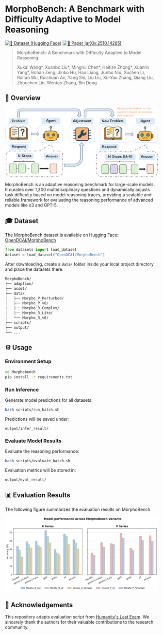 # MorphoBench: A Benchmark with Difficulty Adaptive to Model Reasoning

[![🤗 Dataset (Hugging Face)](https://img.shields.io/badge/%F0%9F%A4%97%20Dataset-HuggingFace-yellow?style=flat-square)](https://huggingface.co/datasets/OpenDCAI/MorphoBench)
[![📑 Paper (arXiv:2510.14265)](https://img.shields.io/badge/%F0%9F%93%91%20Paper-arXiv%3A2510.14265-red?style=flat-square)](https://arxiv.org/abs/2510.14265)

> MorphoBench: A Benchmark with Difficulty Adaptive to Model Reasoning
>
> Xukai Wang*, Xuanbo Liu*, Mingrui Chen*, Haitian Zhong*, Xuanlin Yang*, Bohan Zeng, Jinbo Hu, Hao Liang, Junbo Niu, Xuchen Li, Ruitao Wu, Ruichuan An, Yang Shi, Liu Liu, Xu-Yao Zhang, Qiang Liu, Zhouchen Lin, Wentao Zhang, Bin Dong

## 📣 Overview
![MorphoBench Overview](./asset/MorphoBench.jpg)

MorphoBench is an adaptive reasoning benchmark for large-scale models. It curates over 1,300 multidisciplinary questions and dynamically adjusts task difficulty based on model reasoning traces, providing a scalable and reliable framework for evaluating the reasoning performance of advanced models like o3 and GPT-5.
## 🎓 Dataset

The MorphoBench dataset is available on Hugging Face: [OpenDCAI/MorphoBench](https://huggingface.co/datasets/OpenDCAI/MorphoBench)

```python
from datasets import load_dataset
dataset = load_dataset("OpenDCAI/MorphoBench")
```

After downloading, create a `data/` folder inside your local project directory and place the datasets there:

```
MorphoBench/
├── adaption/
├── asset/
├── data/
│   ├── Morpho_P_Perturbed/
│   ├── Morpho_P_v0/
│   ├── Morpho_R_Complex/
│   ├── Morpho_R_Lite/
│   └── Morpho_R_v0/
├── scripts/
├── output/
└── ...
```

## ⚙️ Usage

### Environment Setup

```bash
cd Morphobench
pip install -r requirements.txt
```

### Run Inference

Generate model predictions for all datasets:

```bash
bash scripts/run_batch.sh
```

Predictions will be saved under:

```
output/infer_result/
```

### Evaluate Model Results

Evaluate the reasoning performance:

```bash
bash scripts/evaluate_batch.sh
```

Evaluation metrics will be stored in:

```
output/eval_result/
```
## 📊 Evaluation Results

The following figure summarizes the evaluation results on MorphoBench

![MorphoBench Evaluation Results](./asset/MorphoBench_evaluation_results.jpg)

## 🙏 Acknowledgements

This repository adapts evaluation script from [Humanity's Last Exam](https://github.com/centerforaisafety/hle). We sincerely thank the authors for their valuable contributions to the research community.
